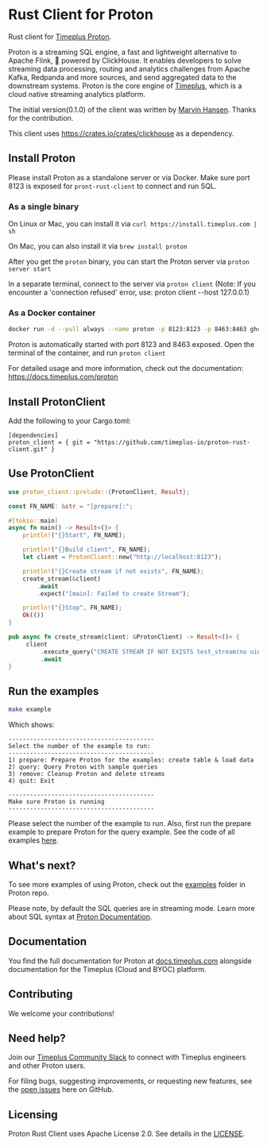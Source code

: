 [//]: # (---)
[//]: # (SPDX-License-Identifier: Apache-2.0)
[//]: # (---)

#  Rust Client for Proton

Rust client for [Timeplus Proton](https://github.com/timeplus-io/proton).

Proton is a streaming SQL engine, a fast and lightweight alternative to Apache Flink, 🚀 powered by ClickHouse. It enables developers to solve streaming data processing, routing and analytics challenges from Apache Kafka, Redpanda and more sources, and send aggregated data to the downstream systems. Proton is the core engine of [Timeplus](https://timeplus.com), which is a cloud native streaming analytics platform.

The initial version(0.1.0) of the client was written by [Marvin Hansen](https://github.com/marvin-hansen). Thanks for the contribution.

This client uses https://crates.io/crates/clickhouse as a dependency.

## Install Proton

Please install Proton as a standalone server or via Docker. Make sure port 8123 is exposed for `pront-rust-client` to connect and run SQL.

### As a single binary

On Linux or Mac, you can install it via `curl https://install.timeplus.com | sh`

On Mac, you can also install it via `brew install proton`

After you get the `proton` binary, you can start the Proton server via `proton server start`

In a separate terminal, connect to the server via `proton client` (Note: If you encounter a 'connection refused' error, use: proton client --host 127.0.0.1)

### As a Docker container

```bash
docker run -d --pull always --name proton -p 8123:8123 -p 8463:8463 ghcr.io/timeplus-io/proton:latest
```

Proton is automatically started with port 8123 and 8463 exposed. Open the terminal of the container, and run `proton client`

For detailed usage and more information, check out the documentation: https://docs.timeplus.com/proton


## Install ProtonClient

Add the following to your Cargo.toml:

```
[dependencies]
proton_client = { git = "https://github.com/timeplus-io/proton-rust-client.git" }
```

[//]: # (AFTER the release of the package on crates.io)

[//]: # (Add the proton client to your project by running in a terminal:)

[//]: # ()
[//]: # (```)

[//]: # (cargo add proton_client)

[//]: # (```)

[//]: # ()
[//]: # (of by adding the following to your Cargo.toml:)

[//]: # (```)

[//]: # ([dependencies])

[//]: # (proton_client =  { version = "0.1.0"})

[//]: # (```)


## Use ProtonClient

```Rust
use proton_client::prelude::{ProtonClient, Result};

const FN_NAME: &str = "[prepare]:";

#[tokio::main]
async fn main() -> Result<()> {
    println!("{}Start", FN_NAME);

    println!("{}Build client", FN_NAME);
    let client = ProtonClient::new("http://localhost:8123");

    println!("{}Create stream if not exists", FN_NAME);
    create_stream(&client)
        .await
        .expect("[main]: Failed to create Stream");

    println!("{}Stop", FN_NAME);
    Ok(())
}

pub async fn create_stream(client: &ProtonClient) -> Result<()> {
     client
         .execute_query("CREATE STREAM IF NOT EXISTS test_stream(no uint32, name string) ORDER BY no")
         .await
}
```

## Run the examples 

```bash
make example
```

Which shows:

```text
-----------------------------------------
Select the number of the example to run:
-----------------------------------------
1) prepare: Prepare Proton for the examples: create table & load data
2) query: Query Proton with sample queries
3) remove: Cleanup Proton and delete streams
4) quit: Exit

-----------------------------------------
Make sure Proton is running
-----------------------------------------
```

Please select the number of the example to run. Also,
first run the prepare example to prepare Proton for the query example.
See the code of all examples [here](examples).

## What's next?

To see more examples of using Proton, check out the [examples](https://github.com/timeplus-io/proton/tree/develop/examples) folder in Proton repo.

Please note, by default the SQL queries are in streaming mode. Learn more about SQL syntax at [Proton Documentation](https://docs.timeplus.com/query-syntax).


## Documentation

You find the full documentation for Proton at [docs.timeplus.com](https://docs.timeplus.com/proton) alongside documentation for the Timeplus (Cloud and BYOC) platform.

## Contributing

We welcome your contributions!

## Need help?

Join our [Timeplus Community Slack](https://timeplus.com/slack) to connect with Timeplus engineers and other Proton users.

For filing bugs, suggesting improvements, or requesting new features, see the [open issues](https://github.com/timeplus-io/proton-rust-client/issues) here on GitHub.

## Licensing

Proton Rust Client uses Apache License 2.0. See details in the [LICENSE](LICENSE).
